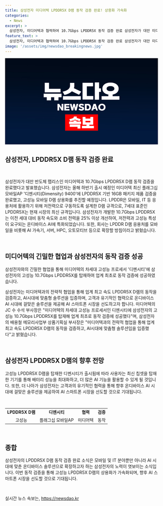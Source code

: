 ```yaml
---
title: 삼성전자 미디어텍 LPDDR5X D램 동작 검증 완료! 상용화 가속화
categories:
  - News
excerpt: >
  삼성전자, 미디어텍과 협력하여 10.7Gbps LPDDR5X 동작 검증 완료 삼성전자가 대만 미디어텍과 함께 10.7Gbps LPDDR5X D램 동작 검증을 완료했다고 발표했다. 이는 올해 하반기 출시 예정인 미디어텍 디멘시티 9400에 LPDDR5X 기반 16GB 패키지 제품 검증을 통해 고성능 모바일 D램 상용화를 추진하는 것으로, LPDDR은 모바일 및 IT 분야에 적합한 D램 규격이다. 삼성전자는 이를 통해 온디바이스 AI에 특화된 저전력∙고성능 솔루션을 제공하며, 미디어텍과의 협력을 통해 AI 스마트폰 시장을 선도해 나갈 것으로 기대된다.
feature_text: >
  삼성전자, 미디어텍과 협력하여 10.7Gbps LPDDR5X 동작 검증 완료 삼성전자가 대만 미디어텍과 함께 10.7Gbps LPDDR5X D램 동작 검증을 완료했다고 발표했다. 이는 올해 하반기 출시 예정인 미디어텍 디멘시티 9400에 LPDDR5X 기반 16GB 패키지 제품 검증을 통해 고성능 모바일 D램 상용화를 추진하는 것으로, LPDDR은 모바일 및 IT 분야에 적합한 D램 규격이다. 삼성전자는 이를 통해 온디바이스 AI에 특화된 저전력∙고성능 솔루션을 제공하며, 미디어텍과의 협력을 통해 AI 스마트폰 시장을 선도해 나갈 것으로 기대된다.
image: '/assets/img/newsdao_breakingnews.jpg'
---
```


<p><img src="/assets/img/newsdao_breakingnews.jpg" alt="cryptoinkorea 속보" /></p>

<h2 data-ke-size="size26">삼성전자, LPDDR5X D램 동작 검증 완료</h2>

<p data-ke-size="size16">&nbsp;</p>

<p>삼성전자가 대만 반도체 팹리스인 미디어텍과 10.7Gbps LPDDR5X D램 동작 검증을 완료했다고 발표했습니다. 삼성전자는 올해 하반기 출시 예정인 미디어텍 최신 플래그십 모바일AP '디멘시티(Dimensity) 9400'에 LPDDR5X 기반 16GB 패키지 제품 검증을 완료했고, 고성능 모바일 D램 상용화를 추진할 예정입니다. LPDDR은 모바일, IT 등 응용처에 활용하기 위해 저전력으로 구동하도록 설계한 D램 규격으로, 7세대 표준인 LPDDR5X는 현재 시장의 최신 규격입니다. 삼성전자가 개발한 10.7Gbps LPDDR5X는 이전 세대 대비 동작 속도와 소비 전력을 25% 이상 개선하여, 저전력과 고성능 특성이 요구되는 온디바이스 AI에 특화되었습니다. 또한, 회사는 LPDDR D램 응용처를 모바일을 비롯해 AI 가속기, 서버, HPC, 오토모티브 등으로 확장할 방침이라고 밝혔습니다.</p>

<p data-ke-size="size16">&nbsp;</p>

<h2 data-ke-size="size26">미디어텍의 긴밀한 협업과 삼성전자의 동작 검증 성공</h2>

<p data-ke-size="size16">삼성전자와의 긴밀한 협업을 통해 미디어텍의 차세대 고성능 프로세서 '디멘시티'에 삼성전자의 고성능 10.7Gbps LPDDR5X를 탑재하여 업계 최초로 동작 검증에 성공하였습니다.</p>

<p>삼성전자는 미디어텍과의 전략적 협업을 통해 업계 최고 속도 LPDDR5X D램의 동작을 검증하고, AI시대에 맞춤형 솔루션을 입증하며, 고객과 유기적인 협력으로 온디바이스 AI 시대에 걸맞은 솔루션을 제공해 AI 스마트폰 시장을 선도하고자 합니다. 미디어텍의 JC 수 수석 부사장은 "미디어텍의 차세대 고성능 프로세서인 디멘시티에 삼성전자의 고성능 10.7Gbps LPDDR5X를 탑재해 업계 최초로 동작 검증에 성공했다"며, 삼성전자의 배용철 메모리사업부 상품기획실 부사장은 "미디어텍과의 전략적 협업을 통해 업계 최고 속도 LPDDR5X D램의 동작을 검증하고, AI시대에 맞춤형 솔루션임을 입증했다"고 밝혔습니다.</p>

<p data-ke-size="size16">&nbsp;</p>

<h2 data-ke-size="size26">삼성전자 LPDDR5X D램의 향후 전망</h2>

<p data-ke-size="size16">고성능 LPDDR5X D램을 탑재한 디멘시티가 출시됨에 따라 사용자는 최신 칩셋을 탑재한 기기를 통해 배터리 성능을 최대화하고, 더 많은 AI 기능을 활용할 수 있게 될 것입니다. 또한, 더 나아가 삼성전자는 고객과의 유기적인 협력을 통해 향후 온디바이스 AI 시대에 걸맞은 솔루션을 제공하여 AI 스마트폰 시장을 선도할 것으로 기대됩니다.</p>

<p data-ke-size="size16">&nbsp;</p>

<table>
    <tbody>
        <tr>
            <td style="text-align: center; height: 17px;"><b>LPDDR5X D램</b></td>
            <td style="text-align: center; height: 17px;"><b>디멘시티</b></td>
            <td style="text-align: center; height: 17px;"><b>협력</b></td>
            <td style="text-align: center; height: 17px;"><b>검증</b></td>
        </tr>
        <tr>
            <td style="text-align: center; height: 17px;">고성능</td>
            <td style="text-align: center; height: 17px;">플래그십 모바일AP</td>
            <td style="text-align: center; height: 17px;">미디어텍</td>
            <td style="text-align: center; height: 17px;">동작</td>
        </tr>       
    </tbody>
</table>

<p data-ke-size="size16">&nbsp;</p>

<h2 data-ke-size="size26">종합</h2>

<p data-ke-size="size16">삼성전자의 LPDDR5X D램 동작 검증 완료 소식은 모바일 및 IT 분야뿐만 아니라 AI 시대에 맞춘 온디바이스 솔루션으로 확장하고자 하는 삼성전자의 노력이 엿보이는 소식입니다. 이번 동작 검증을 통해 고성능 LPDDR5X D램의 상용화가 가속화되며, 향후 AI 스마트폰 시장을 선도할 것으로 기대됩니다.</p>

<p data-ke-size="size16">&nbsp;</p>
실시간 뉴스 속보는, <a href="https://newsdao.kr" rel="dofollow">https://newsdao.kr</a>


